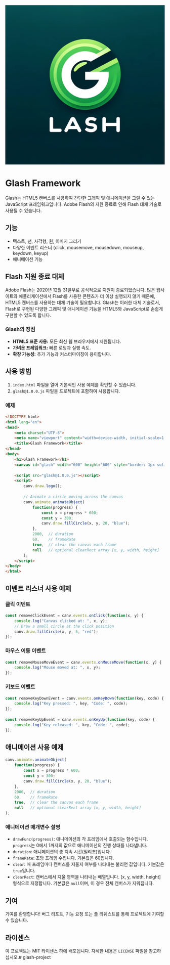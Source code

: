 <img src="glash.webp">

# Glash Framework

Glash는 HTML5 캔버스를 사용하여 간단한 그래픽 및 애니메이션을 그릴 수 있는 JavaScript 프레임워크입니다. Adobe Flash의 지원 종료로 인해 Flash 대체 기술로 사용될 수 있습니다.

## 기능

- 텍스트, 선, 사각형, 원, 이미지 그리기
- 다양한 이벤트 리스너 (click, mousemove, mousedown, mouseup, keydown, keyup)
- 애니메이션 기능

## Flash 지원 종료 대체

Adobe Flash는 2020년 12월 31일부로 공식적으로 지원이 종료되었습니다. 많은 웹사이트와 애플리케이션에서 Flash를 사용한 콘텐츠가 더 이상 실행되지 않기 때문에, HTML5 캔버스를 사용하는 대체 기술이 필요합니다. Glash는 이러한 대체 기술로서, Flash로 구현된 다양한 그래픽 및 애니메이션 기능을 HTML5와 JavaScript로 손쉽게 구현할 수 있도록 합니다.

### Glash의 장점

- **HTML5 표준 사용:** 모든 최신 웹 브라우저에서 지원됩니다.
- **가벼운 프레임워크:** 빠른 로딩과 실행 속도.
- **확장 가능성:** 추가 기능과 커스터마이징이 용이합니다.

## 사용 방법

1. `index.html` 파일을 열어 기본적인 사용 예제를 확인할 수 있습니다.
2. `glash@1.0.0.js` 파일을 프로젝트에 포함하여 사용합니다.

### 예제

```html
<!DOCTYPE html>
<html lang="en">
<head>
    <meta charset="UTF-8">
    <meta name="viewport" content="width=device-width, initial-scale=1.0">
    <title>Glash Framework</title>
</head>
<body>
    <h1>Glash Framework</h1>
    <canvas id="glash" width="600" height="600" style="border: 1px solid black; border-radius: 5px;"></canvas>

    <script src="glash@1.0.0.js"></script>
    <script>
        canv.draw.logo();

        // Animate a circle moving across the canvas
        canv.animate.animateObject(
            function(progress) {
                const x = progress * 600;
                const y = 300;
                canv.draw.fillCircle(x, y, 20, "blue");
            }, 
            2000,  // duration
            60,    // frameRate
            true,  // clear the canvas each frame
            null   // optional clearRect array [x, y, width, height]
        );
    </script>
</body>
</html>
```

## 이벤트 리스너 사용 예제

### 클릭 이벤트

```javascript
const removeClickEvent = canv.events.onClick(function(x, y) {
    console.log("Canvas clicked at: ", x, y);
    // Draw a small circle at the click position
    canv.draw.fillCircle(x, y, 5, "red");
});
```

### 마우스 이동 이벤트

```javascript
const removeMouseMoveEvent = canv.events.onMouseMove(function(x, y) {
    console.log("Mouse moved at: ", x, y);
});
```

### 키보드 이벤트

```javascript
const removeKeyDownEvent = canv.events.onKeyDown(function(key, code) {
    console.log("Key pressed: ", key, "Code: ", code);
});

const removeKeyUpEvent = canv.events.onKeyUp(function(key, code) {
    console.log("Key released: ", key, "Code: ", code);
});
```

## 애니메이션 사용 예제

```javascript
canv.animate.animateObject(
    function(progress) {
        const x = progress * 600;
        const y = 300;
        canv.draw.fillCircle(x, y, 20, "blue");
    }, 
    2000,  // duration
    60,    // frameRate
    true,  // clear the canvas each frame
    null   // optional clearRect array [x, y, width, height]
);
```

### 애니메이션 매개변수 설명

- `drawFunc(progress)`: 애니메이션의 각 프레임에서 호출되는 함수입니다. `progress`는 0에서 1까지의 값으로 애니메이션의 진행 상태를 나타냅니다.
- `duration`: 애니메이션의 총 지속 시간(밀리초)입니다.
- `frameRate`: 초당 프레임 수입니다. 기본값은 60입니다.
- `clear`: 매 프레임마다 캔버스를 지울지 여부를 나타내는 불리언 값입니다. 기본값은 `true`입니다.
- `clearRect`: 캔버스에서 지울 영역을 나타내는 배열입니다. [x, y, width, height] 형식으로 지정합니다. 기본값은 `null`이며, 이 경우 전체 캔버스가 지워집니다.

## 기여

기여를 환영합니다! 버그 리포트, 기능 요청 또는 풀 리퀘스트를 통해 프로젝트에 기여할 수 있습니다.

## 라이센스

이 프로젝트는 MIT 라이센스 하에 배포됩니다. 자세한 내용은 `LICENSE` 파일을 참고하십시오.# glash-project
